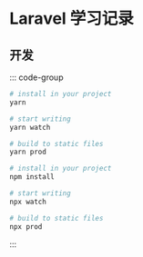 # Laravel 学习记录

## 开发

::: code-group
```bash yarn
# install in your project
yarn

# start writing
yarn watch

# build to static files
yarn prod
```

```bash npm
# install in your project
npm install

# start writing
npx watch

# build to static files
npx prod
```
:::